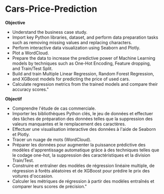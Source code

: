 # Cars-Price-Prediction
**Objective**
* Understand the business case study.
* Import key Python libraries, dataset, and perform data preparation tasks such as removing missing values and replacing characters.
* Perform interactive data visualization using Seaborn and Plotly.
* Plot a WordCloud.
* Prepare the data to increase the predictive power of Machine Learning models by techniques such as One-Hot Encoding, Feature dropping, and Train/Test Split.
* Build and train Multiple Linear Regression, Random Forest Regression, and XGBoost models for predicting the price of used cars.
* Calculate regression metrics from the trained models and compare their accuracy scores."

**Objectif**
* Comprendre l'étude de cas commerciale.
* Importer les bibliothèques Python clés, le jeu de données et effectuer des tâches de préparation des données telles que la suppression des valeurs manquantes et le remplacement des caractères.
* Effectuer une visualisation interactive des données à l'aide de Seaborn et Plotly.
* Tracer un nuage de mots (WordCloud).
* Préparer les données pour augmenter la puissance prédictive des modèles d'apprentissage automatique grâce à des techniques telles que le codage one-hot, la suppression des caractéristiques et la division Train/Test.
* Construire et entraîner des modèles de régression linéaire multiple, de régression à forêts aléatoires et de XGBoost pour prédire le prix des voitures d'occasion.
* Calculer les métriques de régression à partir des modèles entraînés et comparer leurs scores de précision."

